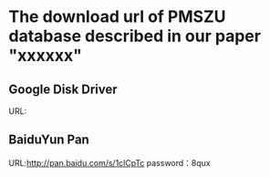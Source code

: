 # The download url of PMSZU database described in our paper "xxxxxx"
## Google Disk Driver
URL: 
## BaiduYun Pan
URL:http://pan.baidu.com/s/1clCpTc password：8qux
